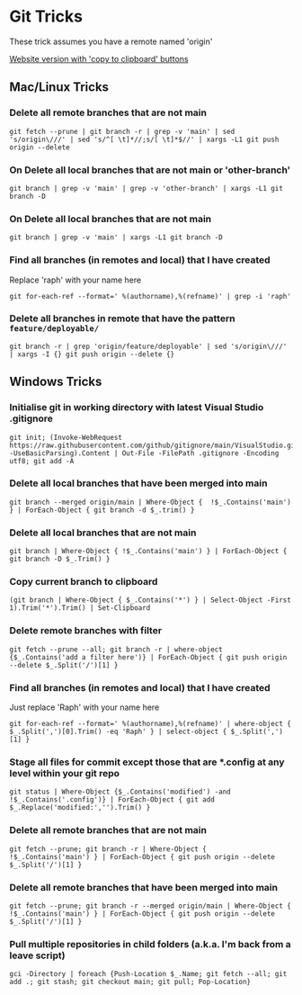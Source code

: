 # Git Tricks

These trick assumes you have a remote named 'origin'

[Website version with 'copy to clipboard' buttons](https://gittricks.raph.ws/)

## Mac/Linux Tricks

### Delete all remote branches that are not main

    git fetch --prune | git branch -r | grep -v 'main' | sed 's/origin\///' | sed 's/^[ \t]*//;s/[ \t]*$//' | xargs -L1 git push origin --delete

### On Delete all local branches that are not main or 'other-branch'

    git branch | grep -v 'main' | grep -v 'other-branch' | xargs -L1 git branch -D

### On Delete all local branches that are not main

    git branch | grep -v 'main' | xargs -L1 git branch -D

### Find all branches (in remotes and local) that I have created

Replace 'raph' with your name here

    git for-each-ref --format=' %(authorname),%(refname)' | grep -i 'raph'

### Delete all branches in remote that have the pattern `feature/deployable/`

    git branch -r | grep 'origin/feature/deployable' | sed 's/origin\///' | xargs -I {} git push origin --delete {}

## Windows Tricks

### Initialise git in working directory with latest Visual Studio .gitignore

    git init; (Invoke-WebRequest https://raw.githubusercontent.com/github/gitignore/main/VisualStudio.gitignore -UseBasicParsing).Content | Out-File -FilePath .gitignore -Encoding utf8; git add -A

### Delete all local branches that have been merged into main

    git branch --merged origin/main | Where-Object {  !$_.Contains('main') } | ForEach-Object { git branch -d $_.trim() }

### Delete all local branches that are not main

    git branch | Where-Object { !$_.Contains('main') } | ForEach-Object { git branch -D $_.Trim() }

### Copy current branch to clipboard

    (git branch | Where-Object { $_.Contains('*') } | Select-Object -First 1).Trim('*').Trim() | Set-Clipboard

### Delete remote branches with filter

    git fetch --prune --all; git branch -r | where-object {$_.Contains('add a filter here')} | ForEach-Object { git push origin --delete $_.Split('/')[1] }

### Find all branches (in remotes and local) that I have created

Just replace 'Raph' with your name here

    git for-each-ref --format=' %(authorname),%(refname)' | where-object { $_.Split(',')[0].Trim() -eq 'Raph' } | select-object { $_.Split(',')[1] }

### Stage all files for commit except those that are *.config at any level within your git repo

    git status | Where-Object {$_.Contains('modified') -and !$_.Contains('.config')} | ForEach-Object { git add $_.Replace('modified:','').Trim() }

### Delete all remote branches that are not main

    git fetch --prune; git branch -r | Where-Object {  !$_.Contains('main') } | ForEach-Object { git push origin --delete $_.Split('/')[1] }

### Delete all remote branches that have been merged into main

    git fetch --prune; git branch -r --merged origin/main | Where-Object {  !$_.Contains('main') } | ForEach-Object { git push origin --delete $_.Split('/')[1] }

### Pull multiple repositories in child folders (a.k.a. I'm back from a leave script)

    gci -Directory | foreach {Push-Location $_.Name; git fetch --all; git add .; git stash; git checkout main; git pull; Pop-Location} 

